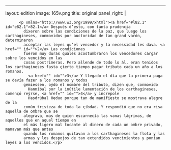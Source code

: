 <?xml version="1.0" encoding="UTF-8"?>
---
layout: edition
image: 165v.png 
title: original 
panel_right: |  
            
          <p xmlns="http://www.w3.org/1999/xhtml"><a href="#l82.1" id="e82.1">82.1</a> Después d’esto, con tanta prudencia
            dixeron sobre las condiciones de la paz, que luego los carthagineses, conmovidos por auctoridad de tan grand varón, determinaron
            acceptar las leyes qu’el vencedor y la necessidad les dava. <a href="" id="">2</a> Las condiciones
            fueron muy duras quales acostumbraron los vencedores cargar sobre los vencidos en las
            cosas postrimeras. Pero allende de todo lo ál, eran tenidos los carthagineses fasta çierto tiempo pagar tributo cada un año a los romanos.
              <a href="" id="">3</a> Y llegado el día que la primera paga se devía fazer a los romanos y todos
            gemiessen, oýdo el nombre del tributo, dizen que, conmovido
              Hanníbal por la inútile lamentación de los carthagineses, començó reýrse, <a href="" id="">4</a> y increpole
              Hasdrúbal Heduo porque tan de manifiesto se mostrava alegre de la
            común tristeza de toda la çibdad. Y respondió que no era risa aquella de ombre que se
            alegrava, mas de quien escarnecía las vanas lágrimas, de aquellos que en aquel tiempo en
            el más ligero mal tocante al dinero de cada un ombre privado, manavan más que antes
            quando los romanos quitavan a los carthagineses la flota y las
            armas y los despojos de tan extendidos vencimientos y ponían leyes a los vencidos.</p>
        